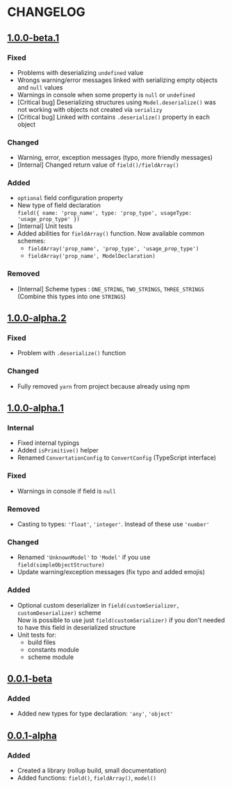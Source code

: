 # CHANGELOG

<!-- TEMPLATE OF NEW VERSION -->

<!-- 
## [VERSION](https://github.com/acacode/serializy/releases/tag/VERSION)

### Changed
### Fixed
### Added
### Removed
 -->

## [1.0.0-beta.1](https://github.com/acacode/serializy/releases/tag/1.0.0-beta.1)

### Fixed  
- Problems with deserializing `undefined` value  
- Wrongs warning/error messages linked with serializing empty objects and `null` values  
- Warnings in console when some property is `null` or `undefined`  
- [Critical bug] Deserializing structures using `Model.deserialize()` was not working with objects not created via `serializy`  
- [Critical bug] Linked with contains `.deserialize()` property in each object  

### Changed    
- Warning, error, exception messages (typo, more friendly messages)  
- [Internal] Changed return value of `field()/fieldArray()`  

### Added  
- `optional` field configuration property  
- New type of field declaration  
    `field({ name: 'prop_name', type: 'prop_type', usageType: 'usage_prop_type' })`  
- [Internal] Unit tests  
- Added abilities for `fieldArray()` function. Now available common schemes:  
    - `fieldArray('prop_name', 'prop_type', 'usage_prop_type')`  
    - `fieldArray('prop_name', ModelDeclaration)`  

### Removed  
- [Internal] Scheme types : `ONE_STRING`, `TWO_STRINGS`, `THREE_STRINGS` (Combine this types into one `STRINGS`)  





## [1.0.0-alpha.2](https://github.com/acacode/serializy/releases/tag/1.0.0-alpha.2)

### Fixed
- Problem with `.deserialize()` function

### Changed  
- Fully removed `yarn` from project because already using npm






## [1.0.0-alpha.1](https://github.com/acacode/serializy/releases/tag/1.0.0-alpha.1)

### Internal
- Fixed internal typings  
- Added `isPrimitive()` helper  
- Renamed `ConvertationConfig` to `ConvertConfig` (TypeScript interface)

### Fixed  
- Warnings in console if field is `null`

### Removed  
- Casting to types: `'float'`, `'integer'`. Instead of these use `'number'`  

### Changed  
- Renamed `'UnknownModel'` to `'Model'` if you use `field(simpleObjectStructure)`
- Update warning/exception messages (fix typo and added emojis)

### Added  
- Optional custom deserializer in `field(customSerializer, customDeserializer)` scheme  
    Now is possible to use just `field(customSerializer)` if you don't needed to have this field in deserialized structure  
- Unit tests for:  
    - build files  
    - constants module  
    - scheme module  






## [0.0.1-beta](https://github.com/acacode/serializy/releases/tag/0.0.1-beta)

### Added
- Added new types for type declaration: `'any'`, `'object'`






## [0.0.1-alpha](https://github.com/acacode/serializy/releases/tag/0.0.1-alpha)

### Added
- Created a library (rollup build, small documentation)  
- Added functions: `field()`, `fieldArray()`, `model()`  